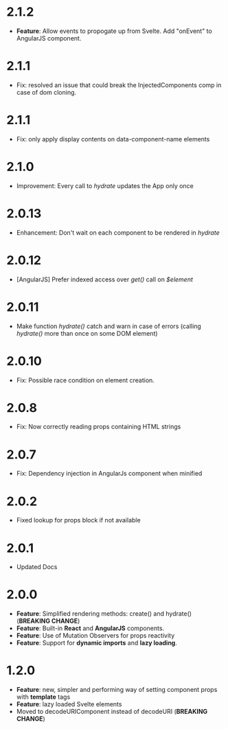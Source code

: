 # 2.1.2
- **Feature**: Allow events to propogate up from Svelte. Add "onEvent" to AngularJS component.

# 2.1.1
- Fix: resolved an issue that could break the InjectedComponents comp in case of dom cloning.

# 2.1.1
- Fix: only apply display contents on data-component-name elements

# 2.1.0
- Improvement: Every call to *hydrate* updates the App only once

# 2.0.13
- Enhancement: Don't wait on each component to be rendered in *hydrate*

# 2.0.12
- [AngularJS] Prefer indexed access over *get()* call on *$element*

# 2.0.11
- Make function *hydrate()* catch and warn in case of errors (calling *hydrate()* more than once on some DOM element)

# 2.0.10
- Fix: Possible race condition on element creation.

# 2.0.8
- Fix: Now correctly reading props containing HTML strings

# 2.0.7
- Fix: Dependency injection in AngularJs component when minified

# 2.0.2
- Fixed lookup for props block if not available

# 2.0.1
- Updated Docs

# 2.0.0
- **Feature**: Simplified rendering methods: create() and hydrate() (**BREAKING CHANGE**)
- **Feature**: Built-in **React** and **AngularJS** components.
- **Feature**: Use of Mutation Observers for props reactivity
- **Feature**: Support for **dynamic imports** and **lazy loading**.

# 1.2.0
- **Feature**: new, simpler and performing way of setting component props with **template** tags
- **Feature**: lazy loaded Svelte elements
- Moved to decodeURIComponent instead of decodeURI (**BREAKING CHANGE**)
